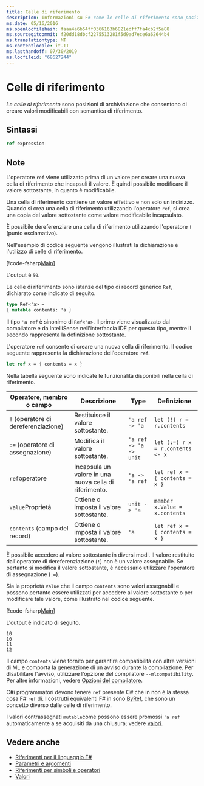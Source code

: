 ```yaml
---
title: Celle di riferimento
description: Informazioni su F# come le celle di riferimento sono posizioni di archiviazione che consentono di creare valori modificabili con la semantica di riferimento.
ms.date: 05/16/2016
ms.openlocfilehash: faaa4a6b54ff0366163b6821edff7fa4cb2f5a88
ms.sourcegitcommit: f20dd18dbcf2275513281f5d9ad7ece6a62644b4
ms.translationtype: MT
ms.contentlocale: it-IT
ms.lasthandoff: 07/30/2019
ms.locfileid: "68627244"
---
```

# <a name="reference-cells"></a>Celle di riferimento

*Le celle di riferimento* sono posizioni di archiviazione che consentono di creare valori modificabili con semantica di riferimento.

## <a name="syntax"></a>Sintassi

```fsharp
ref expression
```

## <a name="remarks"></a>Note

L'operatore `ref` viene utilizzato prima di un valore per creare una nuova cella di riferimento che incapsuli il valore. È quindi possibile modificare il valore sottostante, in quanto è modificabile.

Una cella di riferimento contiene un valore effettivo e non solo un indirizzo. Quando si crea una cella di riferimento utilizzando l'operatore `ref`, si crea una copia del valore sottostante come valore modificabile incapsulato.

È possibile dereferenziare una cella di riferimento utilizzando l'operatore `!` (punto esclamativo).

Nell'esempio di codice seguente vengono illustrati la dichiarazione e l'utilizzo di celle di riferimento.

[!code-fsharp[Main](~/samples/snippets/fsharp/lang-ref-1/snippet2201.fs)]

L'output è `50`.

Le celle di riferimento sono istanze del tipo di record generico `Ref`, dichiarato come indicato di seguito.

```fsharp
type Ref<'a> =
{ mutable contents: 'a }
```

Il tipo `'a ref` è sinonimo di `Ref<'a>`. Il primo viene visualizzato dal compilatore e da IntelliSense nell'interfaccia IDE per questo tipo, mentre il secondo rappresenta la definizione sottostante.

L'operatore `ref` consente di creare una nuova cella di riferimento. Il codice seguente rappresenta la dichiarazione dell'operatore `ref`.

```fsharp
let ref x = { contents = x }
```

Nella tabella seguente sono indicate le funzionalità disponibili nella cella di riferimento.

|Operatore, membro o campo|Descrizione|Type|Definizione|
|--------------------------|-----------|----|----------|
|`!` (operatore di dereferenziazione)|Restituisce il valore sottostante.|`'a ref -> 'a`|`let (!) r = r.contents`|
|`:=` (operatore di assegnazione)|Modifica il valore sottostante.|`'a ref -> 'a -> unit`|`let (:=) r x = r.contents <- x`|
|`ref`operatore|Incapsula un valore in una nuova cella di riferimento.|`'a -> 'a ref`|`let ref x = { contents = x }`|
|`Value`Proprietà|Ottiene o imposta il valore sottostante.|`unit -> 'a`|`member x.Value = x.contents`|
|`contents` (campo del record)|Ottiene o imposta il valore sottostante.|`'a`|`let ref x = { contents = x }`|

È possibile accedere al valore sottostante in diversi modi. Il valore restituito dall'operatore di dereferenziazione (`!`) non è un valore assegnabile. Se pertanto si modifica il valore sottostante, è necessario utilizzare l'operatore di assegnazione (`:=`).

Sia la proprietà `Value` che il campo `contents` sono valori assegnabili e possono pertanto essere utilizzati per accedere al valore sottostante o per modificare tale valore, come illustrato nel codice seguente.

[!code-fsharp[Main](~/samples/snippets/fsharp/lang-ref-1/snippet2203.fs)]

L'output è indicato di seguito.

```
10
10
11
12
```

Il campo `contents` viene fornito per garantire compatibilità con altre versioni di ML e comporta la generazione di un avviso durante la compilazione. Per disabilitare l'avviso, utilizzare l'opzione del compilatore `--mlcompatibility`. Per altre informazioni, vedere [Opzioni del compilatore](compiler-options.md).

C#i programmatori devono tenere `ref` presente C# che in non è la stessa cosa F# `ref` di. I costrutti equivalenti F# in sono [ByRef](byrefs.md), che sono un concetto diverso dalle celle di riferimento.

I valori contrassegnati `mutable`come possono essere promossi `'a ref` automaticamente a se acquisiti da una chiusura; vedere [valori](./values/index.md).

## <a name="see-also"></a>Vedere anche

- [Riferimenti per il linguaggio F#](index.md)
- [Parametri e argomenti](parameters-and-arguments.md)
- [Riferimenti per simboli e operatori](./symbol-and-operator-reference/index.md)
- [Valori](./values/index.md)
